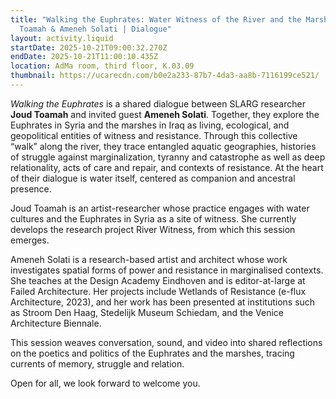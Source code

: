 ```yaml
---
title: "Walking the Euphrates: Water Witness of the River and the Marshes | Joud
  Toamah & Ameneh Solati | Dialogue"
layout: activity.liquid
startDate: 2025-10-21T09:00:32.270Z
endDate: 2025-10-21T11:00:10.435Z
location: AdMa room, third floor, K.03.09
thumbnail: https://ucarecdn.com/b0e2a233-87b7-4da3-aa8b-7116199ce521/
---
```

<!--StartFragment-->

*Walking the Euphrates* is a shared dialogue between SLARG researcher **Joud Toamah** and invited guest **Ameneh Solati**. Together, they explore the Euphrates in Syria and the marshes in Iraq as living, ecological, and geopolitical entities of witness and resistance. Through this collective “walk” along the river, they trace entangled aquatic geographies, histories of struggle against marginalization, tyranny and catastrophe as well as deep relationality, acts of care and repair, and contexts of resistance. At the heart of their dialogue is water itself, centered as companion and ancestral presence.

Joud Toamah is an artist-researcher whose practice engages with water cultures and the Euphrates in Syria as a site of witness. She currently develops the research project River Witness, from which this session emerges.

Ameneh Solati is a research-based artist and architect whose work investigates spatial forms of power and resistance in marginalised contexts. She teaches at the Design Academy Eindhoven and is editor-at-large at Failed Architecture. Her projects include Wetlands of Resistance (e-flux Architecture, 2023), and her work has been presented at institutions such as Stroom Den Haag, Stedelijk Museum Schiedam, and the Venice Architecture Biennale.

This session weaves conversation, sound, and video into shared reflections on the poetics and politics of the Euphrates and the marshes, tracing currents of memory, struggle and relation.

Open for all, we look forward to welcome you. 

<!--EndFragment-->